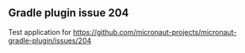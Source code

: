 ## Gradle plugin issue 204

Test application for https://github.com/micronaut-projects/micronaut-gradle-plugin/issues/204
